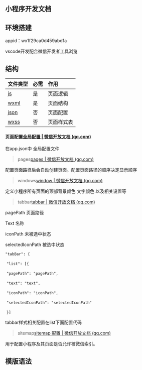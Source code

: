 ## 小程序开发文档

## 环境搭建

appid：wx1f29ca0d459abd1a

vscode开发配合微信开发者工具浏览

## 结构

| 文件类型                                                     | 必需 | 作用       |
| :----------------------------------------------------------- | :--- | :--------- |
| [js](https://developers.weixin.qq.com/miniprogram/dev/framework/app-service/page.html) | 是   | 页面逻辑   |
| [wxml](https://developers.weixin.qq.com/miniprogram/dev/framework/view/wxml/) | 是   | 页面结构   |
| [json](https://developers.weixin.qq.com/miniprogram/dev/framework/config.html#页面配置) | 否   | 页面配置   |
| [wxss](https://developers.weixin.qq.com/miniprogram/dev/framework/view/wxss.html) | 否   | 页面样式表 |

#### 页面配置[全局配置 | 微信开放文档 (qq.com)](https://developers.weixin.qq.com/miniprogram/dev/reference/configuration/app.html)

在app.json中 全局配置文件

> pages[pages | 微信开放文档 (qq.com)](https://developers.weixin.qq.com/miniprogram/dev/reference/configuration/app.html#pages)

配置页面路径后会自动创建页面。配置页面路径的顺序决定显示顺序

> windows[window | 微信开放文档 (qq.com)](https://developers.weixin.qq.com/miniprogram/dev/reference/configuration/app.html#window)

定义小程序所有页面的顶部背景颜色 文字颜色 以及相关设置等

> tabbar[tabbar | 微信开放文档 (qq.com)](https://developers.weixin.qq.com/miniprogram/dev/reference/configuration/app.html#tabBar)

pagePath 页面路径

Text 名称

iconPath 未被选中状态

selectedIconPath 被选中状态

`"tabBar": {`

​    `"list": [{`

​      `"pagePath": "pagePath",`

​      `"text": "text",`

​      `"iconPath": "iconPath",`

​      `"selectedIconPath": "selectedIconPath"`

​    `}]`



tabbar样式相关配置在list下面配置代码



> sitemap[sitemap 配置 | 微信开放文档 (qq.com)](https://developers.weixin.qq.com/miniprogram/dev/reference/configuration/sitemap.html)

用于配置小程序及其页面是否允许被微信索引。

## 模版语法







